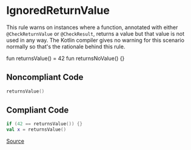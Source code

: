 # IgnoredReturnValue

This rule warns on instances where a function, annotated with either `@CheckReturnValue` or `@CheckResult`,
returns a value but that value is not used in any way. The Kotlin compiler gives no warning for this scenario
normally so that's the rationale behind this rule.

fun returnsValue() = 42
fun returnsNoValue() {}

## Noncompliant Code

```kotlin
returnsValue()
```
## Compliant Code

```kotlin
if (42 == returnsValue()) {}
val x = returnsValue()
```

[Source](https://detekt.github.io/detekt/potential-bugs.html#ignoredreturnvalue)
